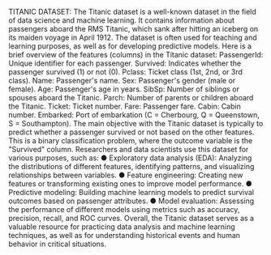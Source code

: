 TITANIC DATASET:
The Titanic dataset is a well-known dataset in the field of data science and machine
learning. It contains information about passengers aboard the RMS Titanic, which
sank after hitting an iceberg on its maiden voyage in April 1912. The dataset is often
used for teaching and learning purposes, as well as for developing predictive
models.
Here is a brief overview of the features (columns) in the Titanic dataset:
PassengerId: Unique identifier for each passenger.
Survived: Indicates whether the passenger survived (1) or not (0).
Pclass: Ticket class (1st, 2nd, or 3rd class).
Name: Passenger's name.
Sex: Passenger's gender (male or female).
Age: Passenger's age in years.
SibSp: Number of siblings or spouses aboard the Titanic.
Parch: Number of parents or children aboard the Titanic.
Ticket: Ticket number.
Fare: Passenger fare.
Cabin: Cabin number.
Embarked: Port of embarkation (C = Cherbourg, Q = Queenstown, S =
Southampton).
The main objective with the Titanic dataset is typically to predict whether a
passenger survived or not based on the other features. This is a binary classification
problem, where the outcome variable is the "Survived" column.
Researchers and data scientists use this dataset for various purposes, such as:
● Exploratory data analysis (EDA): Analyzing the distributions of different
features, identifying patterns, and visualizing relationships between variables.
● Feature engineering: Creating new features or transforming existing ones to
improve model performance.
● Predictive modeling: Building machine learning models to predict survival
outcomes based on passenger attributes.
● Model evaluation: Assessing the performance of different models using
metrics such as accuracy, precision, recall, and ROC curves.
Overall, the Titanic dataset serves as a valuable resource for practicing data analysis
and machine learning techniques, as well as for understanding historical events and
human behavior in critical situations.